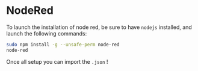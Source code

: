 # NodeRed 

To launch the installation of node red, be sure to have `nodejs` installed, and launch the following commands:
```bash
sudo npm install -g --unsafe-perm node-red
node-red
```
Once all setup you can import the `.json` !
